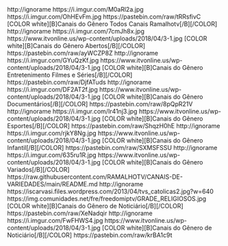 
 
<?xml version="1.0" encoding="UTF-8" standalone="yes"?>

<item>
<title>>[B][COLOR lime]• [COLORyellow]Todos os Canais [/COLOR][/B]</title>
<link>http://ignorame</link>
<thumbnail>https://i.imgur.com/M0aRl2a.jpg</thumbnail>
<fanart>https://i.imgur.com/OhHEvFm.jpg</fanart>
<externallink>https://pastebin.com/raw/tRRsfivC</externallink>
<info>[COLOR white][B]Canais do Gênero Todos Canais  Ramalhotv[/B][/COLOR]</info>
</item>

<item>
<title>>[B][COLOR lime]• [COLORyellow]TV ABERTA[/COLOR][/B]</title>
<link>http://ignorame</link>
<thumbnail>https://i.imgur.com/7cmJh8x.jpg</thumbnail>
<fanart>https://www.itvonline.us/wp-content/uploads/2018/04/3-1.jpg</fanart>
<info>[COLOR white][B]Canais do Gênero Abertos[/B][/COLOR]</info>
<externallink>https://pastebin.com/raw/ayWCZP8Z </externallink>
</item>

<item>
<title>>[B][COLOR lime]• [COLORyellow]FILMES & SÉRIES[/COLOR][/B]</title>
<link>http://ignorame</link>
<thumbnail>https://i.imgur.com/GYuQzKf.jpg</thumbnail>
<fanart>https://www.itvonline.us/wp-content/uploads/2018/04/3-1.jpg</fanart>
<info>[COLOR white][B]Canais do Gênero Entretenimento Filmes e Séries[/B][/COLOR]</info>
<externallink>https://pastebin.com/raw/DjfATuds </externallink>
</item>


<item>
<title>>[B][COLOR lime]•[COLORyellow] DOCUMENTÁRIOS[/COLOR][/B]</title>
<link>http://ignorame</link>
<thumbnail>https://i.imgur.com/DF2AT2f.jpg</thumbnail>
<fanart>https://www.itvonline.us/wp-content/uploads/2018/04/3-1.jpg</fanart>
<info>[COLOR white][B]Canais do Gênero Documentários[/B][/COLOR]</info>
<externallink>https://pastebin.com/raw/8pQpR21V</externallink>
</item>

<item>
<title>>[B][COLOR lime]•[COLORyellow] ESPORTES[/COLOR][/B]</title>
<link>http://ignorame</link>
<thumbnail>https://i.imgur.com/Ir41nj3.jpg</thumbnail>
<fanart>https://www.itvonline.us/wp-content/uploads/2018/04/3-1.jpg</fanart>
<info>[COLOR white][B]Canais do Gênero Esportes[/B][/COLOR]</info>
<externallink>https://pastebin.com/raw/ShqzH0hE</externallink>
</item>

<item>
<title>>[B][COLOR lime]•[COLORyellow] KIDS[/COLOR][/B]</title>
<link>http://ignorame</link>
<thumbnail>https://i.imgur.com/rjkY8Ng.jpg</thumbnail>
<fanart>https://www.itvonline.us/wp-content/uploads/2018/04/3-1.jpg</fanart>
<info>[COLOR white][B]Canais do Gênero Infantil[/B][/COLOR]</info>
<externallink>https://pastebin.com/raw/SXMSFSSU</externallink>
</item>

<item>
<title>>[B][COLOR lime]•[COLORyellow] VARIEDADES[/COLOR][/B]</title>
<link>http://ignorame</link>
<thumbnail>https://i.imgur.com/635ru1R.jpg</thumbnail>
<fanart>https://www.itvonline.us/wp-content/uploads/2018/04/3-1.jpg</fanart>
<info>[COLOR white][B]Canais do Gênero Variados[/B][/COLOR]</info>
<externallink>https://raw.githubusercontent.com/RAMALHOTV/CANAIS-DE-VARIEDADES/main/README.md</externallink>
</item>

<item>
<title>>[B][COLOR lime]•[COLORyellow] Religiosos[/COLOR][/B]</title>
<link>http://ignorame</link>
<thumbnail>https://iscarvasi.files.wordpress.com/2013/04/tvs_catolicas2.jpg?w=640</thumbnail>
<fanart>https://img.comunidades.net/fre/freedomiptv/GRADE_RELIGIOSOS.jpg</fanart>
<info>[COLOR white][B]Canais do Gênero de Noticiário[/B][/COLOR]</info>
<externallink>https://pastebin.com/raw/XeNadqir</externallink>
</item>


<item>
<title>>[B][COLOR lime]•[COLORyellow] NOTICIÁRIOS[/COLOR][/B]</title>
<link>http://ignorame</link>
<thumbnail>https://i.imgur.com/FwFHWS4.jpg</thumbnail>
<fanart>https://www.itvonline.us/wp-content/uploads/2018/04/3-1.jpg</fanart>
<info>[COLOR white][B]Canais do Gênero de Noticiário[/B][/COLOR]</info>
<externallink>https://pastebin.com/raw/krBA1c9t</externallink>
</item>



